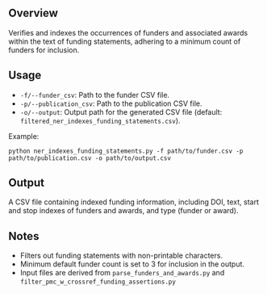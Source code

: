 
## Overview
Verifies and indexes the occurrences of funders and associated awards within the text of funding statements, adhering to a minimum count of funders for inclusion.

## Usage
- `-f/--funder_csv`: Path to the funder CSV file.
- `-p/--publication_csv`: Path to the publication CSV file.
- `-o/--output`: Output path for the generated CSV file (default: `filtered_ner_indexes_funding_statements.csv`).

Example:
```
python ner_indexes_funding_statements.py -f path/to/funder.csv -p path/to/publication.csv -o path/to/output.csv
```

## Output
A CSV file containing indexed funding information, including DOI, text, start and stop indexes of funders and awards, and type (funder or award).

## Notes
- Filters out funding statements with non-printable characters.
- Minimum default funder count is set to 3 for inclusion in the output.
- Input files are derived from `parse_funders_and_awards.py` and `filter_pmc_w_crossref_funding_assertions.py`